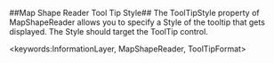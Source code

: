 ##Map Shape Reader Tool Tip Style##
The ToolTipStyle property of MapShapeReader allows you to specify a Style of the tooltip that gets displayed. The Style should target the ToolTip control.

<keywords:InformationLayer, MapShapeReader, ToolTipFormat>